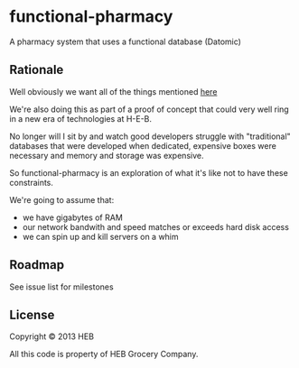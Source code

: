 # functional-pharmacy

A pharmacy system that uses a functional database (Datomic)

## Rationale

  Well obviously we want all of the things mentioned [here](http://www.datomic.com/rationale.html)

  We're also doing this as part of a proof of concept that could very well ring in a new era of technologies at H-E-B.

  No longer will I sit by and watch good developers struggle with "traditional" databases that were developed when dedicated, expensive boxes were necessary and memory and storage was expensive.

  So functional-pharmacy is an exploration of what it's like not to have these constraints.

  We're going to assume that:
   - we have gigabytes of RAM
   - our network bandwith and speed matches or exceeds hard disk access
   - we can spin up and kill servers on a whim

## Roadmap

  See issue list for milestones

## License

Copyright © 2013 HEB

All this code is property of HEB Grocery Company.

